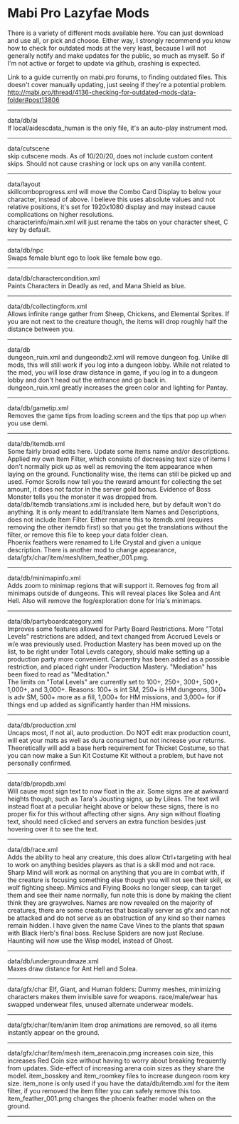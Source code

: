 # Mabi Pro Lazyfae Mods
 
There is a variety of different mods available here.  You can just download and use all, or pick and choose.  Either way, I strongly recommend you know how to check for outdated mods at the very least, because I will not generally notify and make updates for the public, so much as myself.  So if I'm not active or forget to update via github, crashing is expected.

Link to a guide currently on mabi.pro forums, to finding outdated files.  This doesn't cover manually updating, just seeing if they're a potential problem.<br>
<http://mabi.pro/thread/4136-checking-for-outdated-mods-data-folder#post13806>
<hr></hr>



data/db/ai<br>
If local/aidescdata_human is the only file, it's an auto-play instrument mod.
___
data/cutscene<br>
skip cutscene mods.  As of 10/20/20, does not include custom content skips.  Should not cause crashing or lock ups on any vanilla content.
___
data/layout<br>
skillcomboprogress.xml will move the Combo Card Display to below your character, instead of above.  I believe this uses absolute values and not relative positions, it's set for 1920x1080 display and may instead cause complications on higher resolutions.<br>
characterinfo/main.xml will just rename the tabs on your character sheet, C key by default.
___
data/db/npc<br>
Swaps female blunt ego to look like female bow ego.
___
data/db/charactercondition.xml<br>
Paints Characters in Deadly as red, and Mana Shield as blue.
___
data/db/collectingform.xml<br>
Allows infinite range gather from Sheep, Chickens, and Elemental Sprites.  If you are not next to the creature though, the items will drop roughly half the distance between you.
___
data/db<br>
dungeon_ruin.xml and dungeondb2.xml will remove dungeon fog.  Unlike dll mods, this will still work if you log into a dungeon lobby.  While not related to the mod, you will lose draw distance in game, if you log in to a dungeon lobby and don't head out the entrance and go back in.<br>
dungeon_ruin.xml greatly increases the green color and lighting for Pantay.
___
data/db/gametip.xml<br>
Removes the game tips from loading screen and the tips that pop up when you use demi.
___
data/db/itemdb.xml<br>
Some fairly broad edits here.  Update some items name and/or descriptions.  Applied my own Item Filter, which consists of decreasing text size of items I don't normally pick up as well as removing the item appearance when laying on the ground.  Functionality wise, the items can still be picked up and used.  Fomor Scrolls now tell you the reward amount for collecting the set amount, it does not factor in the server gold bonus.  Evidence of Boss Monster tells you the monster it was dropped from.<br>
data/db/itemdb translations.xml is included here, but by default won't do anything.  It is only meant to add/translate Item Names and Descriptions, does not include Item Filter.  Either rename this to itemdb.xml (requires removing the other itemdb first) so that you get the translations without the filter, or remove this file to keep your data folder clean.<br>
Phoenix feathers were renamed to Life Crystal and given a unique description.  There is another mod to change appearance, data/gfx/char/item/mesh/item_feather_001.pmg.
___
data/db/minimapinfo.xml<br>
Adds zoom to minimap regions that will support it.  Removes fog from all minimaps outside of dungeons.  This will reveal places like Solea and Ant Hell.  Also will remove the fog/exploration done for Iria's minimaps.
___
data/db/partyboardcategory.xml<br>
Improves some features allowed for Party Board Restrictions.  More "Total Levels" restrictions are added, and text changed from Accrued Levels or w/e was previously used.  Production Mastery has been moved up on the list, to be right under Total Levels category, should make setting up a production party more convenient.  Carpentry has been added as a possible restriction, and placed right under Production Mastery.  "Mediation" has been fixed to read as "Meditation."<br>
The limits on "Total Levels" are currently set to 100+, 250+, 300+, 500+, 1,000+, and 3,000+.  Reasons: 100+ is int SM, 250+ is HM dungeons, 300+ is adv SM, 500+ more as a fill, 1,000+ for HM missions, and 3,000+ for if things end up added as significantly harder than HM missions.
___
data/db/production.xml<br>
Uncaps most, if not all, auto production.  Do NOT edit max production count, will eat your mats as well as dura consumed but not increase your returns.  Theoretically will add a base herb requirement for Thicket Costume, so that you can now make a Sun Kit Costume Kit without a problem, but have not personally confirmed.
___
data/db/propdb.xml<br>
Will cause most sign text to now float in the air.  Some signs are at awkward heights though, such as Tara's Jousting signs, up by Lileas.  The text will instead float at a peculiar height above or below these signs, there is no proper fix for this without affecting other signs.  Any sign without floating text, should need clicked and servers an extra function besides just hovering over it to see the text.
___
data/db/race.xml<br>
Adds the ability to heal any creature, this does allow Ctrl+targeting with heal to work on anything besides players as that is a skill mod and not race.  Sharp Mind will work as normal on anything that you are in combat with, if the creature is focusing something else though you will not see their skill, ex wolf fighting sheep.  Mimics and Flying Books no longer sleep, can target them and see their name normally, fun note this is done by making the client think they are graywolves.  Names are now revealed on the majority of creatures, there are some creatures that basically server as gfx and can not be attacked and do not serve as an obstruction of any kind so their names remain hidden.  I have given the name Cave Vines to the plants that spawn with Black Herb's final boss.  Recluse Spiders are now just Recluse.  Haunting will now use the Wisp model, instead of Ghost.
___
data/db/undergroundmaze.xml<br>
Maxes draw distance for Ant Hell and Solea.
___
data/gfx/char
Elf, Giant, and Human folders: Dummy meshes, minimizing characters makes them invisible save for weapons.  race/male/wear has swapped underwear files, unused alternate underwear models.
___
data/gfx/char/item/anim
Item drop animations are removed, so all items instantly appear on the ground.
___
data/gfx/char/item/mesh
item_arenacoin.pmg increases coin size, this increases Red Coin size without having to worry about breaking frequently from updates.  Side-effect of increasing arena coin sizes as they share the model.  item_bosskey and item_roomkey files to increase dungeon room key size.  item_none is only used if you have the data/db/itemdb.xml for the item filter, if you removed the item filter you can safely remove this too.  item_feather_001.pmg changes the phoenix feather model when on the ground.
___
